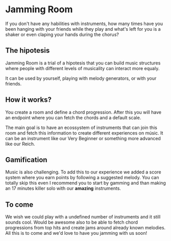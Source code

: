 # Jamming Room

If you don't have any habilities with instruments, how many times have you
been hanging with your friends while they play and what's left for you is a
shaker or even claping your hands during the chorus? 

## The hipotesis

Jamming Room is a trial of a hipotesis that you can build music structures
where people with different levels of musicality can interact more equaly.

It can be used by yourself, playing with melody generators, or with your friends.

## How it works?

You create a room and define a chord progression. After this you will have an
endpoint where you can fetch the chords and a default scale.

The main goal is to have an ecossystem of instruments that can join this room
and fetch this information to create different experiences on músic. It can be
an instrument like our Very Beginner or something more advanced like our
Reich.

## Gamification

Music is also challenging. To add this to our experience we added a score system
where you earn points by following a suggested melody. You can totally skip this
even I recommend you to start by gamming and than making an 17 minutes killer
solo with our **amazing** instruments.

## To come

We wish we could play with a undefined number of instruments and it still sounds cool.
Would be awesome also to be able to fetch chord progressions from top hits and
create jams around already known melodies. All this is to come and we'd love to
have you jamming with us soon!
